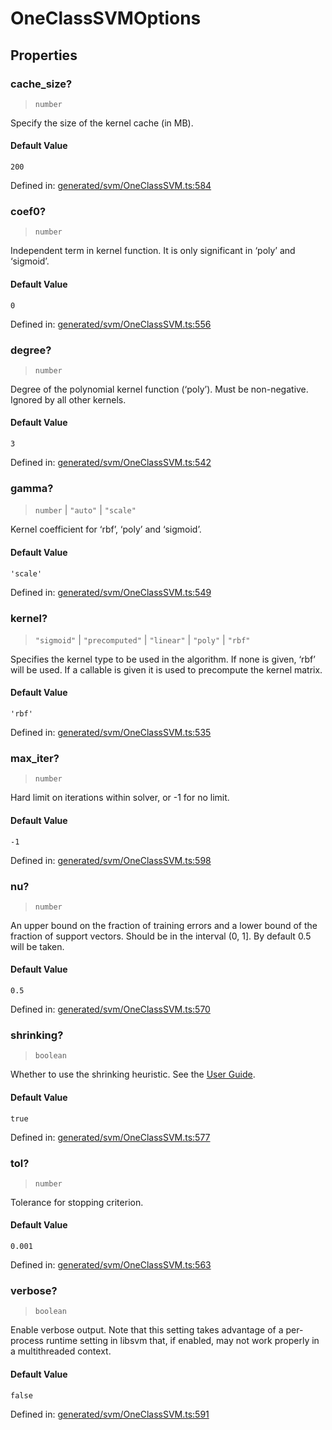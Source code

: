 # OneClassSVMOptions

## Properties

### cache\_size?

> `number`

Specify the size of the kernel cache (in MB).

#### Default Value

`200`

Defined in:  [generated/svm/OneClassSVM.ts:584](https://github.com/transitive-bullshit/scikit-learn-ts/blob/92ab806/packages/sklearn/src/generated/svm/OneClassSVM.ts#L584)

### coef0?

> `number`

Independent term in kernel function. It is only significant in ‘poly’ and ‘sigmoid’.

#### Default Value

`0`

Defined in:  [generated/svm/OneClassSVM.ts:556](https://github.com/transitive-bullshit/scikit-learn-ts/blob/92ab806/packages/sklearn/src/generated/svm/OneClassSVM.ts#L556)

### degree?

> `number`

Degree of the polynomial kernel function (‘poly’). Must be non-negative. Ignored by all other kernels.

#### Default Value

`3`

Defined in:  [generated/svm/OneClassSVM.ts:542](https://github.com/transitive-bullshit/scikit-learn-ts/blob/92ab806/packages/sklearn/src/generated/svm/OneClassSVM.ts#L542)

### gamma?

> `number` \| `"auto"` \| `"scale"`

Kernel coefficient for ‘rbf’, ‘poly’ and ‘sigmoid’.

#### Default Value

`'scale'`

Defined in:  [generated/svm/OneClassSVM.ts:549](https://github.com/transitive-bullshit/scikit-learn-ts/blob/92ab806/packages/sklearn/src/generated/svm/OneClassSVM.ts#L549)

### kernel?

> `"sigmoid"` \| `"precomputed"` \| `"linear"` \| `"poly"` \| `"rbf"`

Specifies the kernel type to be used in the algorithm. If none is given, ‘rbf’ will be used. If a callable is given it is used to precompute the kernel matrix.

#### Default Value

`'rbf'`

Defined in:  [generated/svm/OneClassSVM.ts:535](https://github.com/transitive-bullshit/scikit-learn-ts/blob/92ab806/packages/sklearn/src/generated/svm/OneClassSVM.ts#L535)

### max\_iter?

> `number`

Hard limit on iterations within solver, or -1 for no limit.

#### Default Value

`-1`

Defined in:  [generated/svm/OneClassSVM.ts:598](https://github.com/transitive-bullshit/scikit-learn-ts/blob/92ab806/packages/sklearn/src/generated/svm/OneClassSVM.ts#L598)

### nu?

> `number`

An upper bound on the fraction of training errors and a lower bound of the fraction of support vectors. Should be in the interval (0, 1\]. By default 0.5 will be taken.

#### Default Value

`0.5`

Defined in:  [generated/svm/OneClassSVM.ts:570](https://github.com/transitive-bullshit/scikit-learn-ts/blob/92ab806/packages/sklearn/src/generated/svm/OneClassSVM.ts#L570)

### shrinking?

> `boolean`

Whether to use the shrinking heuristic. See the [User Guide](../svm.html#shrinking-svm).

#### Default Value

`true`

Defined in:  [generated/svm/OneClassSVM.ts:577](https://github.com/transitive-bullshit/scikit-learn-ts/blob/92ab806/packages/sklearn/src/generated/svm/OneClassSVM.ts#L577)

### tol?

> `number`

Tolerance for stopping criterion.

#### Default Value

`0.001`

Defined in:  [generated/svm/OneClassSVM.ts:563](https://github.com/transitive-bullshit/scikit-learn-ts/blob/92ab806/packages/sklearn/src/generated/svm/OneClassSVM.ts#L563)

### verbose?

> `boolean`

Enable verbose output. Note that this setting takes advantage of a per-process runtime setting in libsvm that, if enabled, may not work properly in a multithreaded context.

#### Default Value

`false`

Defined in:  [generated/svm/OneClassSVM.ts:591](https://github.com/transitive-bullshit/scikit-learn-ts/blob/92ab806/packages/sklearn/src/generated/svm/OneClassSVM.ts#L591)
